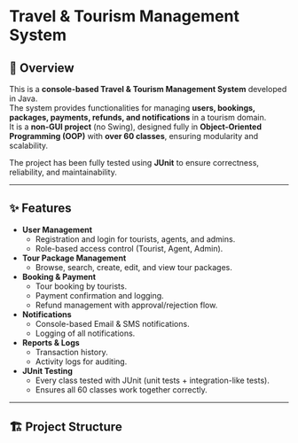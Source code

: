 # Travel & Tourism Management System

## 📌 Overview
This is a **console-based Travel & Tourism Management System** developed in Java.  
The system provides functionalities for managing **users, bookings, packages, payments, refunds, and notifications** in a tourism domain.  
It is a **non-GUI project** (no Swing), designed fully in **Object-Oriented Programming (OOP)** with **over 60 classes**, ensuring modularity and scalability.

The project has been fully tested using **JUnit** to ensure correctness, reliability, and maintainability.

---

## ✨ Features
- **User Management**
  - Registration and login for tourists, agents, and admins.
  - Role-based access control (Tourist, Agent, Admin).
- **Tour Package Management**
  - Browse, search, create, edit, and view tour packages.
- **Booking & Payment**
  - Tour booking by tourists.
  - Payment confirmation and logging.
  - Refund management with approval/rejection flow.
- **Notifications**
  - Console-based Email & SMS notifications.
  - Logging of all notifications.
- **Reports & Logs**
  - Transaction history.
  - Activity logs for auditing.
- **JUnit Testing**
  - Every class tested with JUnit (unit tests + integration-like tests).
  - Ensures all 60 classes work together correctly.

---

## 🏗️ Project Structure
